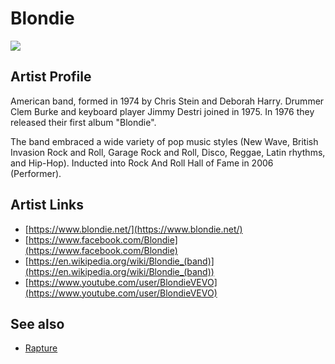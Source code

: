 # Blondie

![](../../asssets/artists/Blondie.png)

## Artist Profile

American band, formed in 1974 by Chris Stein and Deborah Harry. Drummer Clem Burke and keyboard player Jimmy Destri joined in 1975. In 1976 they released their first album "Blondie".

The band embraced a wide variety of pop music styles (New Wave, British Invasion Rock and Roll, Garage Rock and Roll, Disco, Reggae, Latin rhythms, and Hip-Hop). Inducted into Rock And Roll Hall of Fame in 2006 (Performer).

## Artist Links

- [https://www.blondie.net/](https://www.blondie.net/)
- [https://www.facebook.com/Blondie](https://www.facebook.com/Blondie)
- [https://en.wikipedia.org/wiki/Blondie_(band)](https://en.wikipedia.org/wiki/Blondie_(band))
- [https://www.youtube.com/user/BlondieVEVO](https://www.youtube.com/user/BlondieVEVO)


## See also

- [Rapture](Blondie-Rapture.md)
